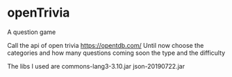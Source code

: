 # openTrivia
A question game 

Call the api of open trivia https://opentdb.com/
Until now choose the categories and how many questions
coming soon the type and the difficulty

The libs I used are
commons-lang3-3.10.jar
json-20190722.jar
